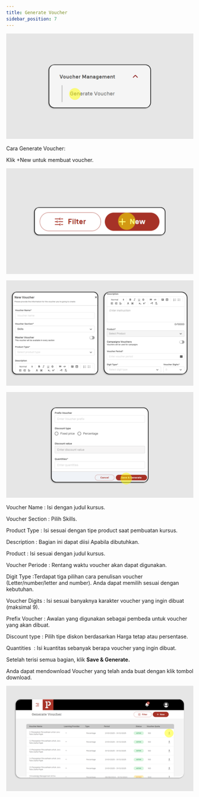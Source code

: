 ```yaml
---
title: Generate Voucher
sidebar_position: 7
---
```

![](/img/generate-skills_1.png)

Cara Generate Voucher:

Klik +New untuk membuat voucher.

![](/img/generate-skills_2.png)

![](/img/generate-skills_3.png)

![](/img/generate-skills_4.png)

Voucher Name : Isi dengan judul kursus.

Voucher Section : Pilih Skills.

Product Type : Isi sesuai dengan tipe product saat pembuatan kursus.

Description : Bagian ini dapat diisi Apabila dibutuhkan.

Product : Isi sesuai dengan judul kursus.

Voucher Periode : Rentang waktu voucher akan dapat digunakan.

Digit Type :Terdapat tiga pilihan cara penulisan voucher (Letter/number/letter and number). Anda dapat memilih sesuai dengan kebutuhan.

Voucher Digits : Isi sesuai banyaknya karakter voucher yang ingin dibuat (maksimal 9).

Prefix Voucher : Awalan yang digunakan sebagai pembeda untuk voucher yang akan dibuat.

Discount type : Pilih tipe diskon berdasarkan Harga tetap atau persentase.

Quantities  : Isi kuantitas sebanyak berapa voucher yang ingin dibuat.

Setelah terisi semua bagian, klik **Save & Generate.** 



Anda dapat mendownload Voucher yang telah anda buat dengan klik tombol download.

![](/img/generate-skills_5.png)

